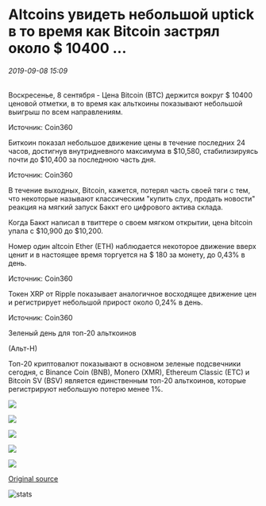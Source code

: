 # Altcoins увидеть небольшой uptick в то время как Bitcoin застрял около $ 10400 ...

###### 2019-09-08 15:09

Воскресенье, 8 сентября - Цена Bitcoin (BTC) держится вокруг $ 10400 ценовой отметки, в то время как альткоины показывают небольшой выигрыш по всем направлениям.

Источник: Coin360

Биткоин показал небольшое движение цены в течение последних 24 часов, достигнув внутридневного максимума в $10,580, стабилизируясь почти до $10,400 за последнюю часть дня.

Источник: Coin360

В течение выходных, Bitcoin, кажется, потерял часть своей тяги с тем, что некоторые называют классическим "купить слух, продать новости" реакция на мягкий запуск Баккт его цифрового актива склада.

Когда Баккт написал в твиттере о своем мягком открытии, цена bitcoin упала с $10,900 до $10,200.

Номер один altcoin Ether (ETH) наблюдается некоторое движение вверх ценит и в настоящее время торгуется на $ 180 за монету, до 0,43% в день.

Источник: Coin360

Токен XRP от Ripple показывает аналогичное восходящее движение цен и регистрирует небольшой прирост около 0,24% в день.

Источник: Coin360

Зеленый день для топ-20 альткоинов

(Альт-Н)

Топ-20 криптовалют показывают в основном зеленые подсвечники сегодня, с Binance Coin (BNB), Monero (XMR), Ethereum Classic (ETC) и Bitcoin SV (BSV) является единственным топ-20 альткоинов, которые регистрируют небольшую потерю менее 1%.

![](https://s3.cointelegraph.com/storage/uploads/view/ac93dfafb003bb686268512a3ab14bdf.png)

![](https://s3.cointelegraph.com/storage/uploads/view/afb047045f82031d4a0b6893005b2f27.png)

![](https://s3.cointelegraph.com/storage/uploads/view/172013ee26ea776b8f71d22588f8f1ed.png)

![](https://s3.cointelegraph.com/storage/uploads/view/fa6f3e4b3428ad53434480e91088d590.png)

![](https://s3.cointelegraph.com/storage/uploads/view/48a2714a8a529f8f682c8ecd793d3d48.png)

[Original source](https://cointelegraph.com/news/altcoins-see-slight-uptick-while-bitcoin-is-stuck-around-10-400)

![stats](https://c.statcounter.com/11760860/0/a89fa40b/1/ "stats")